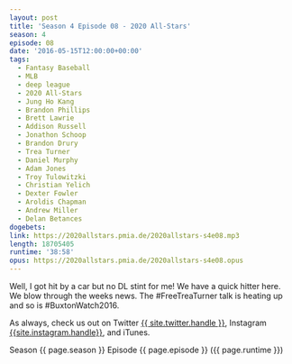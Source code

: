 ```yaml
---
layout: post
title: 'Season 4 Episode 08 - 2020 All-Stars'
season: 4
episode: 08
date: '2016-05-15T12:00:00+00:00'
tags:
  - Fantasy Baseball
  - MLB
  - deep league
  - 2020 All-Stars
  - Jung Ho Kang
  - Brandon Phillips
  - Brett Lawrie
  - Addison Russell
  - Jonathon Schoop
  - Brandon Drury
  - Trea Turner
  - Daniel Murphy
  - Adam Jones
  - Troy Tulowitzki
  - Christian Yelich
  - Dexter Fowler
  - Aroldis Chapman
  - Andrew Miller
  - Delan Betances
dogebets:
link: https://2020allstars.pmia.de/2020allstars-s4e08.mp3
length: 18705405
runtime: '38:58'
opus: https://2020allstars.pmia.de/2020allstars-s4e08.opus
---
```

Well, I got hit by a car but no DL stint for me!  We have a quick hitter here.  We blow through the weeks news.  The #FreeTreaTurner talk is heating up and so is #BuxtonWatch2016.  

As always, check us out on Twitter [{{ site.twitter.handle }}]({{site.twitter.url}}), Instagram [{{site.instagram.handle}}]({{site.instagram.url}}), and iTunes.  

Season {{ page.season }} Episode {{ page.episode }} ({{ page.runtime }})  

